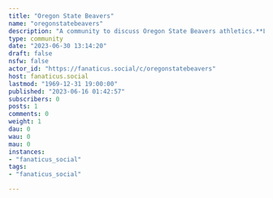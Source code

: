 ```yaml
---
title: "Oregon State Beavers" 
name: "oregonstatebeavers"
description: "A community to discuss Oregon State Beavers athletics.**Looking for Mods!**"
type: community
date: "2023-06-30 13:14:20"
draft: false
nsfw: false
actor_id: "https://fanaticus.social/c/oregonstatebeavers"
host: fanaticus.social
lastmod: "1969-12-31 19:00:00"
published: "2023-06-16 01:42:57"
subscribers: 0
posts: 1
comments: 0
weight: 1
dau: 0
wau: 0
mau: 0
instances:
- "fanaticus_social"
tags: 
- "fanaticus_social"

---
```

